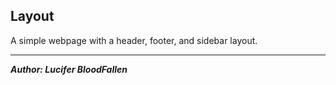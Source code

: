 ## Layout

A simple webpage with a header, footer, and sidebar layout.

---

**_Author: Lucifer BloodFallen_**
